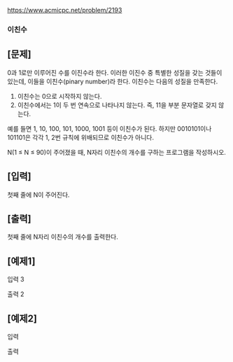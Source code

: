 https://www.acmicpc.net/problem/2193

### 이친수

## [문제]

0과 1로만 이루어진 수를 이진수라 한다. 이러한 이진수 중 특별한 성질을 갖는 것들이 있는데, 이들을 이친수(pinary number)라 한다. 
이친수는 다음의 성질을 만족한다.

1. 이친수는 0으로 시작하지 않는다.
2. 이친수에서는 1이 두 번 연속으로 나타나지 않는다. 즉, 11을 부분 문자열로 갖지 않는다.

예를 들면 1, 10, 100, 101, 1000, 1001 등이 이친수가 된다. 하지만 0010101이나 101101은 각각 1, 2번 규칙에 위배되므로 이친수가 아니다.

N(1 ≤ N ≤ 90)이 주어졌을 때, N자리 이친수의 개수를 구하는 프로그램을 작성하시오.

## [입력]
첫째 줄에 N이 주어진다.

## [출력]
첫째 줄에 N자리 이친수의 개수를 출력한다.

## [예제1]
입력
    3

출력 
	2
	
## [예제2]
입력


출력 